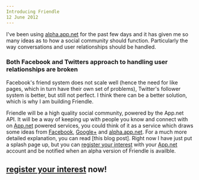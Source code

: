 ```yaml
---
Introducing Friendle
12 June 2012
---
```


I've been using [alpha.app.net] for the past few days and it has given me so many ideas as to how a social community should function. Particularly the way conversations and user relationships should be handled.

### Both Facebook and Twitters approach to handling user relationships are broken

Facebook's friend system does not scale well (hence the need for like pages, which in turn have their own set of problems), Twitter's follower system is better, but still not perfect. I think there can be a better solution, which is why I am building Friendle.

Friendle will be a high quality social community, powered by the App.net API. It will be a way of keeping up with people you know and connect with on [App.net] powered services, you could think of it as a service which draws some ideas from [Facebook], [Google+] and [alpha.app.net]. For a much more detailed explanation, you can read [this blog post]. Right now I have just put a splash page up, but you can [register your interest] with your [App.net] account and be notified when an alpha version of Friendle is availble.


## [register your interest] now!

[App.net]: https://join.app.net
[alpha.app.net]: https://alpha.app.net
[Friendle.me]: http://www.friendle.me
[Facebook]: http://facebook.com
[Google+]: http://plus.google.com
[register your interest]: http://www.friendle.me/